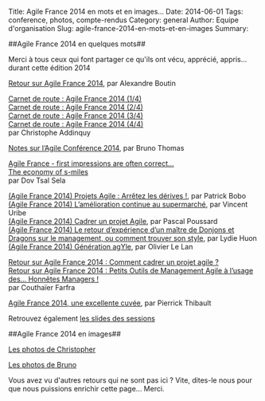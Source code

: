 Title: Agile France 2014 en mots et en images...
Date: 2014-06-01
Tags: conference, photos, compte-rendus
Category: general
Author: Equipe d'organisation
Slug: agile-france-2014-en-mots-et-en-images
Summary: 

##Agile France 2014 en quelques mots##

Merci à tous ceux qui font partager ce qu'ils ont vécu, apprécié, appris... durant cette édition 2014

[Retour sur Agile France 2014][6], par Alexandre Boutin

[Carnet de route : Agile France 2014 (1/4)][1]  
[Carnet de route : Agile France 2014 (2/4)][2]  
[Carnet de route : Agile France 2014 (3/4)][15]  
[Carnet de route : Agile France 2014 (4/4)][16]  
par Christophe Addinquy  

[Notes sur l’Agile Conférence 2014][3], par Bruno Thomas

[Agile France - first impressions are often correct...][4]  
[The economy of s-miles][5]  
par Dov Tsal Sela  

[(Agile France 2014) Projets Agile : Arrêtez les dérives !][7], par Patrick Bobo  
[(Agile France 2014) L’amélioration continue au supermarché][8], par Vincent Uribe  
[(Agile France 2014) Cadrer un projet Agile][14], par Pascal Poussard  
[(Agile France 2014) Le retour d’expérience d’un maître de Donjons et Dragons sur le management, ou comment trouver son style][17], par Lydie Huon  
[(Agile France 2014) Génération agYle][19], par Olivier Le Lan   

[Retour sur Agile France 2014 : Comment cadrer un projet agile ?][9]  
[Retour sur Agile France 2014 : Petits Outils de Management Agile à l’usage des… Honnêtes Managers !][13]  
par Couthaïer Farfra  

[Agile France 2014, une excellente cuvée][18], par Pierrick Thibault  

Retrouvez également [les slides des sessions][10]

##Agile France 2014 en images##

[Les photos de Christopher][12]  

[Les photos de Bruno][11]  


Vous avez vu d'autres retours qui ne sont pas ici ? Vite, dites-le nous pour que nous puissions enrichir cette page... Merci.





[1]: http://freethinker.addinq.uy/post/86940308452/carnet-de-route-agile-france-2014-1-4
[2]: http://freethinker.addinq.uy/post/87337149477/carnet-de-route-agile-france-2014-2-4
[3]: http://www.barreverte.fr/notes-sur-lagile-conference-2014
[4]: http://scrumembear.blogspot.fr/2014/05/agile-france-first-impressions-are.html
[5]: http://scrumembear.blogspot.fr/2014/05/the-economy-of-s-miles.html
[6]: http://www.agilex.fr/2014/05/retour-sur-agile-france-2014/
[7]: http://blog.soat.fr/2014/05/agile-france-2014-projets-agile-arretez-les-derives/
[8]: http://blog.soat.fr/2014/05/agile-france-2014-lamelioration-continue-au-supermarche/
[9]: http://blog.xebia.fr/2014/05/28/retour-sur-agile-france-2014-comment-cadrer-un-projet-agile/
[10]: http://2014.conference-agile.fr/slides-des-sessions.html
[11]: https://www.flickr.com/photos/31719094@N04/sets/72157644815216765/
[12]: http://photos.seeshoot.com/agile-france-2014
[13]: http://blog.xebia.fr/2014/06/04/retour-sur-agile-france-2014-petits-outils-de-management-agile-a-lusage-des-honnetes-managers/
[14]: http://blog.soat.fr/2014/06/agile-france-2014-cadrer-un-projet-agile/
[15]: http://freethinker.addinq.uy/post/88115912577/carnet-de-route-agile-france-2014-3-4 
[16]: http://freethinker.addinq.uy/post/88513954672/carnet-de-route-agile-france-2014-4-4
[17]: http://blog.soat.fr/2014/06/agile-france-2014-le-retour-dexperience-dun-maitre-de-donjons-et-dragons-sur-le-management-ou-comment-trouver-son-style/
[18]: http://www.agilegarden.fr/agile-france-2014-une-excellente-cuvee/
[19]: http://blog.soat.fr/2014/06/agile-france-2014-generation-agyle/
